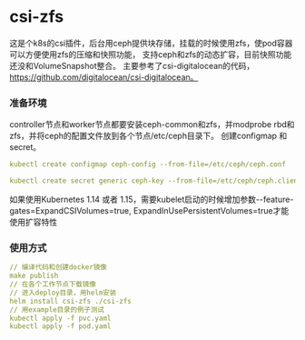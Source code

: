# csi-zfs 
这是个k8s的csi插件，后台用ceph提供块存储，挂载的时候使用zfs，使pod容器可以方便使用zfs的压缩和快照功能，
支持ceph和zfs的动态扩容，目前快照功能还没和VolumeSnapshot整合。
主要参考了csi-digitalocean的代码，https://github.com/digitalocean/csi-digitalocean。

### 准备环境

controller节点和worker节点都要安装ceph-common和zfs，并modprobe rbd和zfs，并将ceph的配置文件放到各个节点/etc/ceph目录下。
创建configmap 和 secret。

```yaml
kubectl create configmap ceph-config --from-file=/etc/ceph/ceph.conf

kubectl create secret generic ceph-key --from-file=/etc/ceph/ceph.client.admin.keyring
```

如果使用Kubernetes 1.14 或者 1.15，需要kubelet启动的时候增加参数--feature-gates=ExpandCSIVolumes=true,
ExpandInUsePersistentVolumes=true才能使用扩容特性

### 使用方式
```yaml
// 编译代码和创建docker镜像
make publish 
// 在各个工作节点下载镜像
// 进入deploy目录，用helm安装
helm install csi-zfs ./csi-zfs
// 用example目录的例子测试
kubectl apply -f pvc.yaml
kubectl apply -f pod.yaml
```